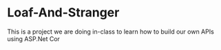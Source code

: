 # Loaf-And-Stranger
This is a project we are doing in-class to learn how to build our own APIs using ASP.Net Cor
